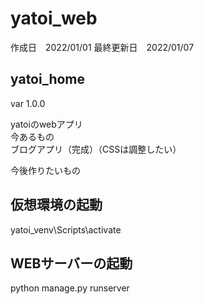# yatoi_web

作成日　2022/01/01
最終更新日　2022/01/07
## yatoi_home
var 1.0.0

yatoiのwebアプリ<br>
今あるもの<br>
ブログアプリ（完成）（CSSは調整したい）

今後作りたいもの


## 仮想環境の起動
yatoi_venv\Scripts\activate

## WEBサーバーの起動
python manage.py runserver
